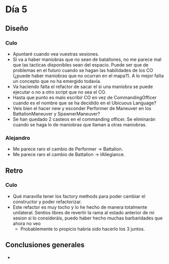 ﻿# Día 5

## Diseño

### Culo

- Apuntaré cuando vea vuestras sesiones.
- Si va a haber maniobras que no sean de batallones, no me parece mal que las tacticas disponibles sean del espacio. Puede ser que de problemas en el futuro cuando se hagan las habilidades de los CO (¿puede haber maniobras que no ocurran en el mapa?). A lo mejor falta un concepto que no ha emergido todavía.
- Va haciendo falta el refactor de sacar el si una maniobra se puede ejecutar o no a otro script que no sea el CO.
- Hasta que punto es malo escribir CO en vez de CommandingOfficer cuando es el nombre que se ha decidido en el Ubicuous Language?
- Veis bien el hacer new y esconder Performer de Maneuver en los BattalionManeuver y SpawnerManeuver?
- Se han quedado 2 casteos en el commanding officer. Se eliminarán cuando se haga lo de maniobras que llaman a otras maniobras.

### Alejandro

- Me parece raro el cambio de Performer -> Battalion.
- Me parece raro el cambio de Battalion -> IAllegiance.

## Retro

### Culo

- Qué maravilla tener los factory methods para poder cambiar el constructor y poder refactorizar.
- Este refactor es muy tocho y lo he hecho de manera totalmente unilateral. Sentios libres de revertir la rama al estado anterior de mi sesion si lo consideráis, puedo haber hecho muchas barbaridades que ahora no veo
  - Probablemente lo propicio habría sido hacerlo los 3 juntos.

## Conclusiones generales

- 